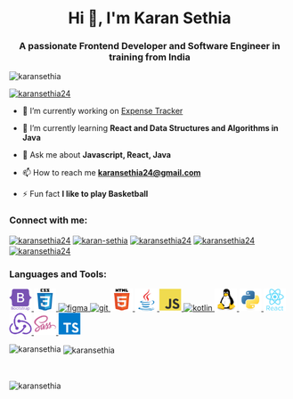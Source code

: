 <h1 align="center">Hi 👋, I'm Karan Sethia</h1>
<h3 align="center">A passionate Frontend Developer and Software Engineer in training from India</h3>

<p align="left"> <img src="https://komarev.com/ghpvc/?username=karansethia&label=Profile%20views&color=0e75b6&style=flat" alt="karansethia" /> </p>

<p align="left"> <a href="https://twitter.com/karansethia24" target="blank"><img src="https://img.shields.io/twitter/follow/karansethia24?logo=twitter&style=for-the-badge" alt="karansethia24" /></a> </p>

- 🔭 I’m currently working on [Expense Tracker](https://karansethia.github.io/React-Expense-Tracker/)

- 🌱 I’m currently learning **React and Data Structures and Algorithms in Java**

- 💬 Ask me about **Javascript, React, Java**

- 📫 How to reach me **karansethia24@gmail.com**

- ⚡ Fun fact **I like to play Basketball**

<h3 align="left">Connect with me:</h3>
<p align="left">
<a href="https://twitter.com/karansethia24" target="blank"><img align="center" src="https://raw.githubusercontent.com/rahuldkjain/github-profile-readme-generator/master/src/images/icons/Social/twitter.svg" alt="karansethia24" height="30" width="40" /></a>
<a href="https://linkedin.com/in/karan-sethia" target="blank"><img align="center" src="https://raw.githubusercontent.com/rahuldkjain/github-profile-readme-generator/master/src/images/icons/Social/linked-in-alt.svg" alt="karan-sethia" height="30" width="40" /></a>
<a href="https://instagram.com/karansethia24" target="blank"><img align="center" src="https://raw.githubusercontent.com/rahuldkjain/github-profile-readme-generator/master/src/images/icons/Social/instagram.svg" alt="karansethia24" height="30" width="40" /></a>
<a href="https://www.hackerrank.com/karansethia24" target="blank"><img align="center" src="https://raw.githubusercontent.com/rahuldkjain/github-profile-readme-generator/master/src/images/icons/Social/hackerrank.svg" alt="karansethia24" height="30" width="40" /></a>
<a href="https://www.leetcode.com/karansethia24" target="blank"><img align="center" src="https://raw.githubusercontent.com/rahuldkjain/github-profile-readme-generator/master/src/images/icons/Social/leet-code.svg" alt="karansethia24" height="30" width="40" /></a>
</p>

<h3 align="left">Languages and Tools:</h3>
<p align="left"> <a href="https://getbootstrap.com" target="_blank" rel="noreferrer"> <img src="https://raw.githubusercontent.com/devicons/devicon/master/icons/bootstrap/bootstrap-plain-wordmark.svg" alt="bootstrap" width="40" height="40"/> </a> <a href="https://www.w3schools.com/css/" target="_blank" rel="noreferrer"> <img src="https://raw.githubusercontent.com/devicons/devicon/master/icons/css3/css3-original-wordmark.svg" alt="css3" width="40" height="40"/> </a> <a href="https://www.figma.com/" target="_blank" rel="noreferrer"> <img src="https://www.vectorlogo.zone/logos/figma/figma-icon.svg" alt="figma" width="40" height="40"/> </a> <a href="https://git-scm.com/" target="_blank" rel="noreferrer"> <img src="https://www.vectorlogo.zone/logos/git-scm/git-scm-icon.svg" alt="git" width="40" height="40"/> </a> <a href="https://www.w3.org/html/" target="_blank" rel="noreferrer"> <img src="https://raw.githubusercontent.com/devicons/devicon/master/icons/html5/html5-original-wordmark.svg" alt="html5" width="40" height="40"/> </a> <a href="https://www.java.com" target="_blank" rel="noreferrer"> <img src="https://raw.githubusercontent.com/devicons/devicon/master/icons/java/java-original.svg" alt="java" width="40" height="40"/> </a> <a href="https://developer.mozilla.org/en-US/docs/Web/JavaScript" target="_blank" rel="noreferrer"> <img src="https://raw.githubusercontent.com/devicons/devicon/master/icons/javascript/javascript-original.svg" alt="javascript" width="40" height="40"/> </a> <a href="https://kotlinlang.org" target="_blank" rel="noreferrer"> <img src="https://www.vectorlogo.zone/logos/kotlinlang/kotlinlang-icon.svg" alt="kotlin" width="40" height="40"/> </a> <a href="https://www.linux.org/" target="_blank" rel="noreferrer"> <img src="https://raw.githubusercontent.com/devicons/devicon/master/icons/linux/linux-original.svg" alt="linux" width="40" height="40"/> </a> <a href="https://www.python.org" target="_blank" rel="noreferrer"> <img src="https://raw.githubusercontent.com/devicons/devicon/master/icons/python/python-original.svg" alt="python" width="40" height="40"/> </a> <a href="https://reactjs.org/" target="_blank" rel="noreferrer"> <img src="https://raw.githubusercontent.com/devicons/devicon/master/icons/react/react-original-wordmark.svg" alt="react" width="40" height="40"/> </a> <a href="https://redux.js.org" target="_blank" rel="noreferrer"> <img src="https://raw.githubusercontent.com/devicons/devicon/master/icons/redux/redux-original.svg" alt="redux" width="40" height="40"/> </a> <a href="https://sass-lang.com" target="_blank" rel="noreferrer"> <img src="https://raw.githubusercontent.com/devicons/devicon/master/icons/sass/sass-original.svg" alt="sass" width="40" height="40"/> </a> <a href="https://www.typescriptlang.org/" target="_blank" rel="noreferrer"> <img src="https://raw.githubusercontent.com/devicons/devicon/master/icons/typescript/typescript-original.svg" alt="typescript" width="40" height="40"/> </a> </p>

<p><img align="left" src="https://github-readme-stats.vercel.app/api/top-langs?username=karansethia&show_icons=true&theme=dark&title_color=ffffff&text_color=d9d9d9&locale=en&layout=compact" alt="karansethia" /></p>

<p>&nbsp;<img align="center" src="https://github-readme-stats.vercel.app/api?username=karansethia&show_icons=true&theme=dark&title_color=ffffff&text_color=d4d4d4&locale=en" alt="karansethia" /></p> <br />

<p><img align="center" src="https://github-readme-streak-stats.herokuapp.com/?user=karansethia&theme=dark" alt="karansethia" /></p>
